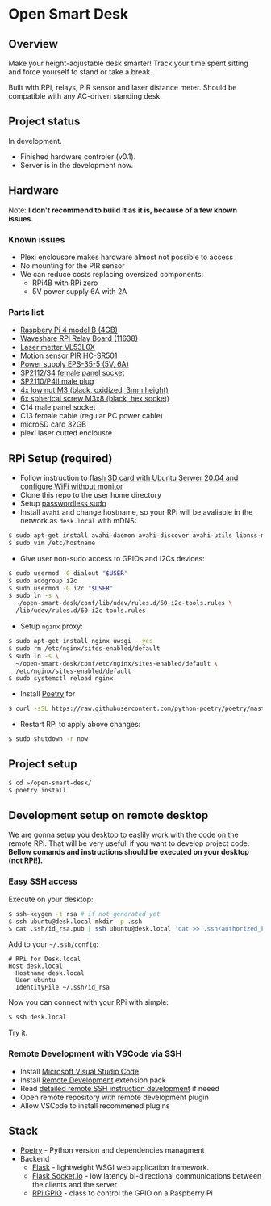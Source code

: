 # Open Smart Desk

## Overview
Make your height-adjustable desk smarter!
Track your time spent sitting and force yourself to stand or take a break. 

Built with RPi, relays, PIR sensor and laser distance meter. 
Should be compatible with any AC-driven standing desk.

## Project status
In development. 
* Finished hardware controler (v0.1). 
* Server is in the development now.

## Hardware
Note: **I don't recommend to build it as it is, because of a few known issues.**

### Known issues
* Plexi enclousore makes hardware almost not possible to access
* No mounting for the PIR sensor
* We can reduce costs replacing oversized components:
  * RPi4B with RPi zero 
  * 5V power supply 6A with 2A

### Parts list
* [Raspbery Pi 4 model B (4GB)](https://www.raspberrypi.org/products/raspberry-pi-4-model-b/?variant=raspberry-pi-4-model-b-4gb)
* [Waveshare RPi Relay Board (11638)](https://www.waveshare.com/rpi-relay-board.htm)
* [Laser metter VL53L0X](https://www.amazon.com/Gowoops-VL53L0X-Breakout-GY-VL53L0XV2-Distance/dp/B07F3RH7TC/)
* [Motion sensor PIR HC-SR501](https://components101.com/hc-sr501-pir-sensor)
* [Power supply EPS-35-5 (5V, 6A)](https://www.reichelt.com/pl/en/power-supply-5-v-6-a-eps-35-5-p170940.html)
* [SP2112/S4 female panel socket](https://www.tme.eu/pl/en/details/sp2112_s4/weipu-connectors/weipu/)
* [SP2110/P4II male plug](https://www.tme.eu/pl/en/details/sp2110_p4/weipu-connectors/weipu/sp2110-p4-ii-1n/)
* [4x low nut M3 (black, oxidized, 3mm height)](https://allegro.pl/oferta/nakretka-nakretki-niska-czarna-oksyda-m3-10szt-6904944393)
* [6x spherical screw M3x8 (black, hex socket)](https://allegro.pl/oferta/sruba-kulista-czarna-m3x8-gniazdo-imbus-10szt-5315915867)
* C14 male panel socket
* C13 female cable (regular PC power cable) 
* microSD card 32GB
* plexi laser cutted enclousre 

## RPi Setup (required)
* Follow instruction to [flash SD card with Ubuntu Serwer 20.04 and configure WiFi without monitor](https://roboticsbackend.com/install-ubuntu-on-raspberry-pi-without-monitor/)
* Clone this repo to the user home directory
* Setup [passwordless sudo](https://phpraxis.wordpress.com/2016/09/27/enable-sudo-without-password-in-ubuntudebian/)
* Install `avahi` and change hostname, so your RPi will be avaliable in the network as `desk.local` with mDNS:
``` bash
$ sudo apt-get install avahi-daemon avahi-discover avahi-utils libnss-mdns mdns-scan --yes
$ sudo vim /etc/hostname 
```
* Give user non-sudo access to GPIOs and I2Cs devices:
``` bash
$ sudo usermod -G dialout "$USER"
$ sudo addgroup i2c
$ sudo usermod -G i2c "$USER"
$ sudo ln -s \
  ~/open-smart-desk/conf/lib/udev/rules.d/60-i2c-tools.rules \
  /lib/udev/rules.d/60-i2c-tools.rules
```
* Setup `nginx` proxy:
``` bash
$ sudo apt-get install nginx uwsgi --yes
$ sudo rm /etc/nginx/sites-enabled/default
$ sudo ln -s \
  ~/open-smart-desk/conf/etc/nginx/sites-enabled/default \
  /etc/nginx/sites-enabled/default
$ sudo systemctl reload nginx
```
* Install [Poetry](https://python-poetry.org/docs/) for 
``` bash
$ curl -sSL https://raw.githubusercontent.com/python-poetry/poetry/master/get-poetry.py | python -
```
* Restart RPi to apply above changes:
``` bash
$ sudo shutdown -r now
```

## Project setup
``` bash
$ cd ~/open-smart-desk/
$ poetry install 
```

## Development setup on remote desktop
We are gonna setup you desktop to easlily work with the code on the remote RPi. That will be very usefull if you want to develop project code. **Bellow comands and instructions should be executed on your desktop (not RPi!).** 

### Easy SSH access
Execute on your desktop:
``` bash
$ ssh-keygen -t rsa # if not generated yet
$ ssh ubuntu@desk.local mkdir -p .ssh
$ cat .ssh/id_rsa.pub | ssh ubuntu@desk.local 'cat >> .ssh/authorized_keys'
```
Add to your `~/.ssh/config`:
``` ssh-config
# RPi for Desk.local
Host desk.local
  Hostname desk.local
  User ubuntu
  IdentityFile ~/.ssh/id_rsa
```
Now you can connect with your RPi with simple:
``` bash
$ ssh desk.local
```
Try it.

### Remote Development with VSCode via SSH
* Install [Microsoft Visual Studio Code](https://code.visualstudio.com/download)
* Install [Remote Development](https://marketplace.visualstudio.com/items?itemName=ms-vscode-remote.vscode-remote-extensionpack) extension pack
* Read [detailed remote SSH instruction development](https://code.visualstudio.com/docs/remote/ssh) if neeed
* Open remote repository with remote development plugin
* Allow VSCode to install recommened plugins

## Stack
* [Poetry](https://python-poetry.org/docs/) - Python version and dependencies managment
* Backend
  * [Flask](https://flask.palletsprojects.com/en/1.1.x/) - lightweight WSGI web application framework.
  * [Flask Socket.io](https://flask-socketio.readthedocs.io/en/latest/) -  low latency bi-directional communications between the clients and the server
  * [RPi.GPIO](https://pypi.org/project/RPi.GPIO/) - class to control the GPIO on a Raspberry Pi
